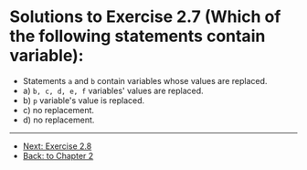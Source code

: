 # Solutions to Exercise 2.7 (Which of the following statements contain variable):

- Statements `a` and `b` contain variables whose values are replaced.
- a) `b, c, d, e, f` variables' values are replaced.
- b) `p` variable's value is replaced.
- c) no replacement.
- d) no replacement.


---
- [Next: Exercise 2.8](02_08.md)
- [Back: to Chapter 2](README.md)
